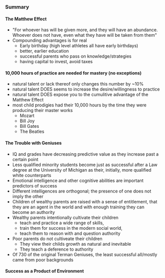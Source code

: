 ### Summary
#### The Matthew Effect 
- "For whoever has will be given more, and they will have an abundance. Whoever does not have, even what they have will be taken from them"
- Compounding advantages is for real
  - Early birthday (high level athletes all have early birthdays)
  - better, earlier education
  - successful parents who pass on knowledge/strategies
  - having capital to invest, avoid taxes

#### 10,000 hours of practice are needed for mastery (no exceptions)
- natural talent or lack thereof only changes this number by ~10%
- natural talent DOES seems to increase the desire/willingness to practice
- natural talent DOES expose you to the cumulitive advantage of the Matthew Effect
- most child prodigies had their 10,000 hours by the time they were producing their master works 
  - Mozart
  - Bill Joy
  - Bill Gates
  - The Beatles
#### The Trouble with Geniuses
- IQ and grades have decreasing predictive value as they increase past a certain point
- Less qualified minority students become just as successful after a Law degree at the University of Michigan as their, initially, more qualified white counterparts
- Emotional intelligence and other cognitive abilities are important predictors of success
- Different intelligences are orthogonal; the presence of one does not imply the other
- Children of wealthy parents are raised with a sense of entitlement, that they are an agent in the world and with enough training they can become an authority
- Wealthy parents intentionally cultivate their children
  - teach and practice a wide range of skills, 
  - train them for success in the modern social world, 
  - teach them to reason with and question authority
- Poor parents do not cultiveate their children
  - They view their childs growth as natural and inevitable
  - They teach a deference to authority
- Of 730 of the original Terman Geniuses, the least successful all/mostly came from poor backgrounds
#### Success as a Product of Environment

